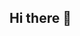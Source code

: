## Hi there 👋

<!--
**CUGhjm/CUGhjm** is a ✨ _special_ ✨ repository because its `README.md` (this file) appears on your GitHub profile.

Here are some ideas to get you started:

# 基于 RDK X5 的机器视觉导盲头盔 本项目为全国大学生嵌入式芯片与系统设计竞赛 2025 自主命题作品，基于 RDK X5 边缘计算平台设计并实现了一款智能导盲头盔，通过激光雷达、YOLOv5m 视觉检测、IMU 跌倒检测、环境光感知与多模态交互，实现实时障碍物检测、路径引导、夜间自动提示和跌倒检测报警，提升视障用户复杂环境下的安全独立出行能力。主要特性包括：YOLOv5m 剪枝量化实时检测（20FPS）、激光雷达 ±5cm 精度补盲区测距、IMU 动态阈值跌倒检测自动定位报警、环境光感应自动 LED 夜间提示、语音与振动多模态交互、完全边缘计算无需云端依赖。硬件配置：RDK X5（10 TOPS 边缘算力）、N10P 激光雷达（7m）、1080p RGB 摄像头、MPU6050 IMU、环境光传感器、LED 灯、振动马达、蜂鸣器、4G 模块（GPS 定位）。项目结构包含 models（YOLOv5m 模型）、scripts（雷达/YOLO检测/IMU跌倒/环境光检测/交互反馈/main）、dataset（数据集示例）、docs（报告和流程图）、requirements.txt 和 README.md。使用方法：硬件接好后在 Ubuntu 22.04 + Python 3.8+ 下执行 pip install -r requirements.txt 安装依赖，再运行 python scripts/main.py 启动系统，即可实现障碍检测提示、夜间弱光自动开灯、跌倒检测报警与定位、语音振动提示等功能。训练说明：使用 LabelImg 标注自采集街道和障碍场景图像（3500+），使用 YOLOv5 官方库进行训练剪枝量化后导出 .pt 模型部署至 RDK X5，详细见 docs/system_design.pdf。实测性能：检测准确率 92.3%，延迟 ≤100ms，激光雷达测距 7m，跌倒检测响应 2s，功耗 32W，续航 6h。可扩展方向：支持红外摄像头夜视增强、接入智慧城市红绿灯信息、云端同步大数据分析路径优化、适配消防矿山等安全帽场景。欢迎贡献优化检测算法、传感器适配与体验改进，项目基于 MIT License 开源，用于公益科研场景，致力于推动科技助残普惠落地，真正帮助视障群体安全出行。

